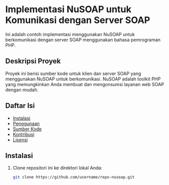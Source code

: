 # Implementasi NuSOAP untuk Komunikasi dengan Server SOAP

Ini adalah contoh implementasi menggunakan NuSOAP untuk berkomunikasi dengan server SOAP menggunakan bahasa pemrograman PHP.

## Deskripsi Proyek

Proyek ini berisi sumber kode untuk klien dan server SOAP yang menggunakan NuSOAP untuk berkomunikasi. NuSOAP adalah toolkit PHP yang memungkinkan Anda membuat dan mengonsumsi layanan web SOAP dengan mudah.

## Daftar Isi

- [Instalasi](#instalasi)
- [Penggunaan](#penggunaan)
- [Sumber Kode](#sumber-kode)
- [Kontribusi](#kontribusi)
- [Lisensi](#lisensi)

## Instalasi

1. Clone repositori ini ke direktori lokal Anda:

   ```bash
   git clone https://github.com/username/repo-nusoap.git
